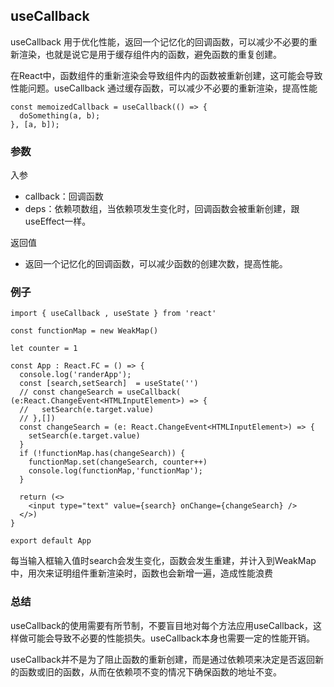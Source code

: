 ## useCallback

useCallback 用于优化性能，返回一个记忆化的回调函数，可以减少不必要的重新渲染，也就是说它是用于缓存组件内的函数，避免函数的重复创建。

在React中，函数组件的重新渲染会导致组件内的函数被重新创建，这可能会导致性能问题。useCallback 通过缓存函数，可以减少不必要的重新渲染，提高性能

```tsx
const memoizedCallback = useCallback(() => {
  doSomething(a, b);
}, [a, b]);
```

### 参数

入参

- callback：回调函数
- deps：依赖项数组，当依赖项发生变化时，回调函数会被重新创建，跟useEffect一样。

返回值

- 返回一个记忆化的回调函数，可以减少函数的创建次数，提高性能。

### 例子

```tsx
import { useCallback , useState } from 'react'

const functionMap = new WeakMap()

let counter = 1

const App : React.FC = () => {
  console.log('randerApp');
  const [search,setSearch]  = useState('')
  // const changeSearch = useCallback( (e:React.ChangeEvent<HTMLInputElement>) => {
  //   setSearch(e.target.value)
  // },[])
  const changeSearch = (e: React.ChangeEvent<HTMLInputElement>) => {
    setSearch(e.target.value)
  }
  if (!functionMap.has(changeSearch)) {
    functionMap.set(changeSearch, counter++)
    console.log(functionMap,'functionMap');
  }

  return (<>
    <input type="text" value={search} onChange={changeSearch} />
  </>)
}

export default App
```

每当输入框输入值时search会发生变化，函数会发生重建，并计入到WeakMap中，用次来证明组件重新渲染时，函数也会新增一遍，造成性能浪费

### 总结

useCallback的使用需要有所节制，不要盲目地对每个方法应用useCallback，这样做可能会导致不必要的性能损失。useCallback本身也需要一定的性能开销。

useCallback并不是为了阻止函数的重新创建，而是通过依赖项来决定是否返回新的函数或旧的函数，从而在依赖项不变的情况下确保函数的地址不变。